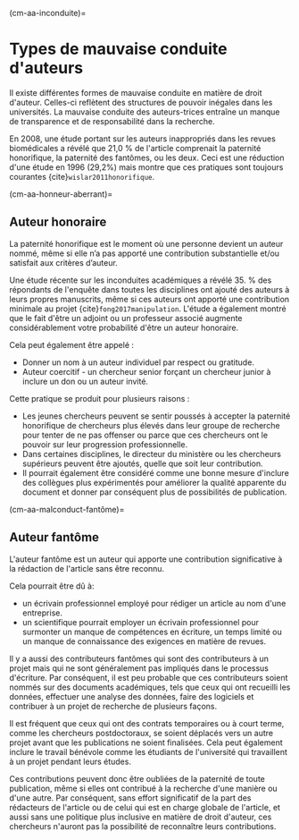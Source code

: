 (cm-aa-inconduite)=
# Types de mauvaise conduite d'auteurs

Il existe différentes formes de mauvaise conduite en matière de droit d'auteur. Celles-ci reflètent des structures de pouvoir inégales dans les universités. La mauvaise conduite des auteurs-trices entraîne un manque de transparence et de responsabilité dans la recherche.

En 2008, une étude portant sur les auteurs inappropriés dans les revues biomédicales a révélé que 21,0 % de l'article comprenait la paternité honorifique, la paternité des fantômes, ou les deux. Ceci est une réduction d'une étude en 1996 (29,2%) mais montre que ces pratiques sont toujours courantes {cite}`wislar2011honorifique`.

(cm-aa-honneur-aberrant)=
## Auteur honoraire
La paternité honorifique est le moment où une personne devient un auteur nommé, même si elle n’a pas apporté une contribution substantielle et/ou satisfait aux critères d’auteur.

Une étude récente sur les inconduites académiques a révélé 35. % des répondants de l'enquête dans toutes les disciplines ont ajouté des auteurs à leurs propres manuscrits, même si ces auteurs ont apporté une contribution minimale au projet {cite}`fong2017manipulation`. L'étude a également montré que le fait d'être un adjoint ou un professeur associé augmente considérablement votre probabilité d'être un auteur honoraire.

Cela peut également être appelé :
* Donner un nom à un auteur individuel par respect ou gratitude.
* Auteur coercitif - un chercheur senior forçant un chercheur junior à inclure un don ou un auteur invité.

Cette pratique se produit pour plusieurs raisons :
* Les jeunes chercheurs peuvent se sentir poussés à accepter la paternité honorifique de chercheurs plus élevés dans leur groupe de recherche pour tenter de ne pas offenser ou parce que ces chercheurs ont le pouvoir sur leur progression professionnelle.
* Dans certaines disciplines, le directeur du ministère ou les chercheurs supérieurs peuvent être ajoutés, quelle que soit leur contribution.
* Il pourrait également être considéré comme une bonne mesure d'inclure des collègues plus expérimentés pour améliorer la qualité apparente du document et donner par conséquent plus de possibilités de publication.

(cm-aa-malconduct-fantôme)=
## Auteur fantôme
L'auteur fantôme est un auteur qui apporte une contribution significative à la rédaction de l'article sans être reconnu.

Cela pourrait être dû à:
* un écrivain professionnel employé pour rédiger un article au nom d'une entreprise.
* un scientifique pourrait employer un écrivain professionnel pour surmonter un manque de compétences en écriture, un temps limité ou un manque de connaissance des exigences en matière de revues.

Il y a aussi des contributeurs fantômes qui sont des contributeurs à un projet mais qui ne sont généralement pas impliqués dans le processus d'écriture. Par conséquent, il est peu probable que ces contributeurs soient nommés sur des documents académiques, tels que ceux qui ont recueilli les données, effectuer une analyse des données, faire des logiciels et contribuer à un projet de recherche de plusieurs façons.

Il est fréquent que ceux qui ont des contrats temporaires ou à court terme, comme les chercheurs postdoctoraux, se soient déplacés vers un autre projet avant que les publications ne soient finalisées. Cela peut également inclure le travail bénévole comme les étudiants de l'université qui travaillent à un projet pendant leurs études.

Ces contributions peuvent donc être oubliées de la paternité de toute publication, même si elles ont contribué à la recherche d'une manière ou d'une autre. Par conséquent, sans effort significatif de la part des rédacteurs de l'article ou de celui qui est en charge globale de l'article, et aussi sans une politique plus inclusive en matière de droit d'auteur, ces chercheurs n'auront pas la possibilité de reconnaître leurs contributions. 

